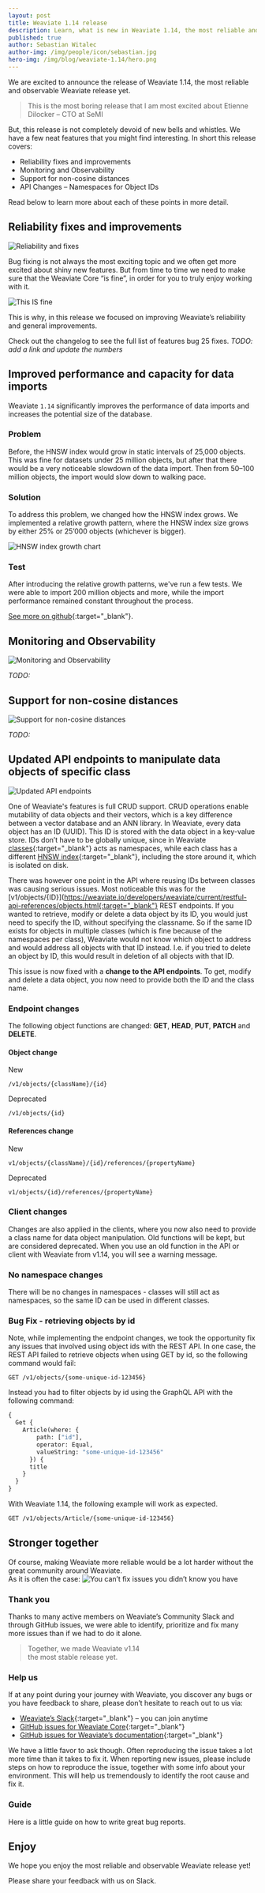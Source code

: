 ```yaml
---
layout: post
title: Weaviate 1.14 release
description: Learn, what is new in Weaviate 1.14, the most reliable and observable Weaviate release yet!
published: true
author: Sebastian Witalec
author-img: /img/people/icon/sebastian.jpg
hero-img: /img/blog/weaviate-1.14/hero.png
---
```


We are excited to announce the release of Weaviate 1.14, the most reliable and observable Weaviate release yet. 

<!-- <blockquote class="blockquote">
  <p class="mb-0">This is the most boring release that I am most excited about.</p>
  <footer class="blockquote-footer">Etienne Dilocker <cite title="Source Title">– CTO at SeMI</cite></footer>
</blockquote> -->

> This is the most boring release that I am most excited about <span>Etienne Dilocker – CTO at SeMI</span>

But, this release is not completely devoid of new bells and whistles. We have a few neat features that you might find interesting. In short this release covers:

* Reliability fixes and improvements
* Monitoring and Observability
* Support for non-cosine distances
* API Changes – Namespaces for Object IDs

Read below to learn more about each of these points in more detail.

## Reliability fixes and improvements

![Reliability and fixes](/img/blog/weaviate-1.14/reliability.png)

Bug fixing is not always the most exciting topic and we often get more excited about shiny new features. But from time to time we need to make sure that the Weaviate Core “is fine”, in order for you to truly enjoy working with it.

![This IS fine](/img/blog/weaviate-1.14/this-is-fine.jpg)

This is why, in this release we focused on improving Weaviate’s reliability and general improvements.

Check out the changelog to see the full list of features bug 25 fixes.
_TODO: add a link and update the numbers_

## Improved performance and capacity for data imports

Weaviate `1.14` significantly improves the performance of data imports and increases the potential size of the database.

### Problem
Before, the HNSW index would grow in static intervals of 25,000 objects. This was fine for datasets under 25 million objects, but after that there would be a very noticeable slowdown of the data import. Then from 50–100 million objects, the import would slow down to walking pace.

### Solution
To address this problem, we changed how the HNSW index grows. We implemented a relative growth pattern, where the HNSW index size grows by either 25% or 25’000 objects (whichever is bigger).

![HNSW index growth chart](/img/blog/weaviate-1.14/hnsw-index-growth.jpg)

### Test
After introducing the relative growth patterns, we've run a few tests.
We were able to import 200 million objects and more, while the import performance remained constant throughout the process.

[See more on github](https://github.com/semi-technologies/weaviate/pull/1976){:target="_blank"}.

## Monitoring and Observability

![Monitoring and Observability](/img/blog/weaviate-1.14/monitoring-and-observability.png)

_TODO:_

## Support for non-cosine distances

![Support for non-cosine distances](/img/blog/weaviate-1.14/non-cosine-distances.png)

_TODO:_

## Updated API endpoints to manipulate data objects of specific class

![Updated API endpoints](/img/blog/weaviate-1.14/updated-API-endpoints.png)

One of Weaviate's features is full CRUD support. CRUD operations enable mutability of data objects and their vectors, which is a key difference between a vector database and an ANN library. In Weaviate, every data object has an ID (UUID). This ID is stored with the data object in a key-value store. IDs don’t have to be globally unique, since in Weaviate [classes](https://weaviate.io/developers/weaviate/current/data-schema/schema-configuration.html#class-object){:target="_blank"} acts as namespaces, while each class has a different [HNSW index](https://weaviate.io/developers/weaviate/current/vector-index-plugins/hnsw.html){:target="_blank"}, including the store around it, which is isolated on disk.

There was however one point in the API where reusing IDs between classes was causing serious issues. Most noticeable this was for the [v1/objects/{ID}](https://weaviate.io/developers/weaviate/current/restful-api-references/objects.html{:target="_blank"} REST endpoints.
If you wanted to retrieve, modify or delete a data object by its ID, you would just need to specify the ID, without specifying the classname. So if the same ID exists for objects in multiple classes (which is fine because of the namespaces per class), Weaviate would not know which object to address and would address all objects with that ID instead. I.e. if you tried to delete an object by ID, this would result in deletion of all objects with that ID.

This issue is now fixed with a **change to the API endpoints**. To get, modify and delete a data object, you now need to provide both the ID and the class name.

### Endpoint changes
The following object functions are changed: **GET**, **HEAD**, **PUT**, **PATCH** and **DELETE**. 

#### Object change
New
```
/v1/objects/{className}/{id}
```
Deprecated
```
/v1/objects/{id}
```

#### References change
New
```
v1/objects/{className}/{id}/references/{propertyName}
```
Deprecated
```
v1/objects/{id}/references/{propertyName}
```

### Client changes
Changes are also applied in the clients, where you now also need to provide a class name for data object manipulation. Old functions will be kept, but are considered deprecated. When you use an old function in the API or client with Weaviate from v1.14, you will see a warning message.

### No namespace changes
There will be no changes in namespaces - classes will still act as namespaces, so the same ID can be used in different classes. 

### Bug Fix - retrieving objects by id

Note, while implementing the endpoint changes, we took the opportunity fix any issues that involved using object ids with the REST API.
In one case, the REST API failed to retrieve objects when using GET by id, so the following command would fail:

```
GET /v1/objects/{some-unique-id-123456}
```

Instead you had to filter objects by id using the GraphQL API with the following command:

```graphql
{
  Get {
    Article(where: {
        path: ["id"],
        operator: Equal,
        valueString: "some-unique-id-123456"
      }) {
      title
    }
  }
}
```

With Weaviate 1.14, the following example will work as expected.

```bash
GET /v1/objects/Article/{some-unique-id-123456}
```

<!-- ## Top bug fixes

Here are some of the highlights for the improvements and bug fixes in this release. -->

<!-- ### Discrepancy fix

_TODO:_ -->

## Stronger together

Of course, making Weaviate more reliable would be a lot harder without the great community around Weaviate.
<br/>As it is often the case:
![You can’t fix issues you didn’t know you have](/img/blog/weaviate-1.14/you-cant-fix.jpg)

### Thank you
Thanks to many active members on Weaviate’s Community Slack and through GitHub issues, we were able to identify, prioritize and fix many more issues than if we had to do it alone.

> Together, we made Weaviate v1.14 <br/>the most stable release yet.

### Help us
If at any point during your journey with Weaviate, you discover any bugs or you have feedback to share, please don’t hesitate to reach out to us via:
* [Weaviate’s Slack](https://join.slack.com/t/weaviate/shared_invite/zt-goaoifjr-o8FuVz9b1HLzhlUfyfddhw){:target="_blank"} – you can join anytime
* [GitHub issues for Weaviate Core](https://github.com/semi-technologies/weaviate/issues/new){:target="_blank"}
* [GitHub issues for Weaviate’s documentation](https://github.com/semi-technologies/weaviate-io/issues/new/choose){:target="_blank"}

We have a little favor to ask though. Often reproducing the issue takes a lot more time than it takes to fix it. When reporting new issues, please include steps on how to reproduce the issue, together with some info about your environment. This will help us tremendously to identify the root cause and fix it.

### Guide
Here is a little guide on how to write great bug reports.

## Enjoy

We hope you enjoy the most reliable and observable Weaviate release yet!

Please share your feedback with us on Slack.